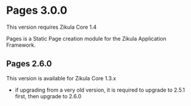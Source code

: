 Pages 3.0.0
===========

This version requires Zikula Core 1.4

Pages is a Static Page creation module for the Zikula Application Framework.

Pages 2.6.0
-----------

This version is available for Zikula Core 1.3.x

  - if upgrading from a very old version, it is required to upgrade to 2.5.1 first, then upgrade to 2.6.0
